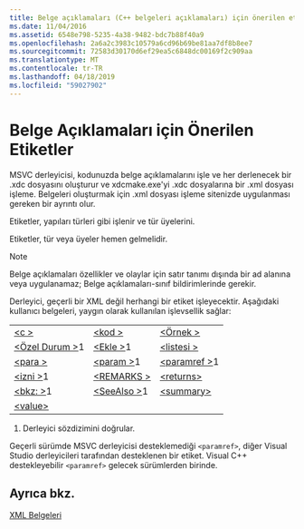 ```yaml
---
title: Belge açıklamaları (C++ belgeleri açıklamaları) için önerilen etiketler
ms.date: 11/04/2016
ms.assetid: 6548e798-5235-4a38-9482-bdc7b88f40a9
ms.openlocfilehash: 2a6a2c3983c10579a6cd96b69be81aa7df8b8ee7
ms.sourcegitcommit: 72583d30170d6ef29ea5c6848dc00169f2c909aa
ms.translationtype: MT
ms.contentlocale: tr-TR
ms.lasthandoff: 04/18/2019
ms.locfileid: "59027902"
---
```

# <a name="recommended-tags-for-documentation-comments"></a>Belge Açıklamaları için Önerilen Etiketler

MSVC derleyicisi, kodunuzda belge açıklamalarını işle ve her derlenecek bir .xdc dosyasını oluşturur ve xdcmake.exe'yi .xdc dosyalarına bir .xml dosyası işleme. Belgeleri oluşturmak için .xml dosyası işleme sitenizde uygulanması gereken bir ayrıntı olur.

Etiketler, yapıları türleri gibi işlenir ve tür üyelerini.

Etiketler, tür veya üyeler hemen gelmelidir.

> [!NOTE]
>  Belge açıklamaları özellikler ve olaylar için satır tanımı dışında bir ad alanına veya uygulanamaz; Belge açıklamaları-sınıf bildirimlerinde gerekir.

Derleyici, geçerli bir XML değil herhangi bir etiket işleyecektir. Aşağıdaki kullanıcı belgeleri, yaygın olarak kullanılan işlevsellik sağlar:

||||
|-|-|-|
|[\<c >](c-visual-cpp.md)|[\<kod >](code-visual-cpp.md)|[\<Örnek >](example-visual-cpp.md)|
|[\<Özel Durum >](exception-visual-cpp.md)1|[\<Ekle >](include-visual-cpp.md)1|[\<listesi >](list-visual-cpp.md)|
|[\<para >](para-visual-cpp.md)|[\<param >](param-visual-cpp.md)1|[\<paramref >](paramref-visual-cpp.md)1|
|[\<izni >](permission-visual-cpp.md)1|[\<REMARKS >](remarks-visual-cpp.md)|[\<returns>](returns-visual-cpp.md)|
|[\<bkz: >](see-visual-cpp.md)1|[\<SeeAlso >](seealso-visual-cpp.md)1|[\<summary>](summary-visual-cpp.md)|
|[\<value>](value-visual-cpp.md)|||

1. Derleyici sözdizimini doğrular.

Geçerli sürümde MSVC derleyicisi desteklemediği `<paramref>`, diğer Visual Studio derleyicileri tarafından desteklenen bir etiket. Visual C++ destekleyebilir `<paramref>` gelecek sürümlerden birinde.

## <a name="see-also"></a>Ayrıca bkz.

[XML Belgeleri](xml-documentation-visual-cpp.md)